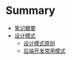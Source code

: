 # Summary

* [笔记概要](README.md)
* [设计模式](design-pattern/README.md)
  * [设计模式原则](design-pattern/principle.md)
  * [后端开发常用模式](design-pattern/common_pattern_for_backend.md)
